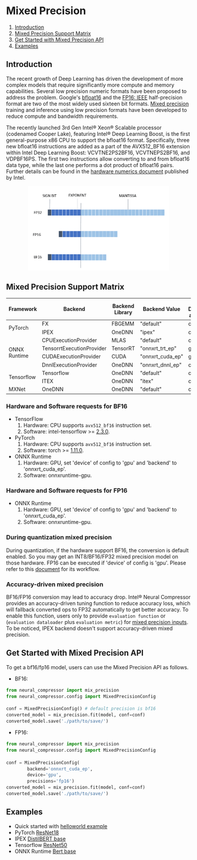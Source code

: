Mixed Precision
===============

1. [Introduction](#introduction)
2. [Mixed Precision Support Matrix](#mixed-precision-support-matrix)
3. [Get Started with Mixed Precision API](#get-start-with-mixed-precision-api)
4. [Examples](#examples)

## Introduction

The recent growth of Deep Learning has driven the development of more complex models that require significantly more compute and memory capabilities. Several low precision numeric formats have been proposed to address the problem. Google's [bfloat16](https://cloud.google.com/tpu/docs/bfloat16) and the [FP16: IEEE](https://en.wikipedia.org/wiki/Half-precision_floating-point_format) half-precision format are two of the most widely used sixteen bit formats. [Mixed precision](https://arxiv.org/abs/1710.03740) training and inference using low precision formats have been developed to reduce compute and bandwidth requirements.

The recently launched 3rd Gen Intel® Xeon® Scalable processor (codenamed Cooper Lake), featuring Intel® Deep Learning Boost, is the first general-purpose x86 CPU to support the bfloat16 format. Specifically, three new bfloat16 instructions are added as a part of the AVX512_BF16 extension within Intel Deep Learning Boost: VCVTNE2PS2BF16, VCVTNEPS2BF16, and VDPBF16PS. The first two instructions allow converting to and from bfloat16 data type, while the last one performs a dot product of bfloat16 pairs. Further details can be found in the [hardware numerics document](https://software.intel.com/content/www/us/en/develop/download/bfloat16-hardware-numerics-definition.html) published by Intel.

<p align="center" width="100%">
    <img src="./imgs/data_format.png" alt="Architecture" height=230>
</p>

## Mixed Precision Support Matrix

<table class="center">
    <thead>
        <tr>
            <th>Framework</th>
            <th>Backend</th>
            <th>Backend Library</th>
            <th>Backend Value</th>
            <th>Support Device(cpu as default)</th>
            <th>Support BF16</th>
            <th>Support FP16</th>
        </tr>
    </thead>
    <tbody>
        <tr>
            <td rowspan="2" align="left">PyTorch</td>
            <td align="left">FX</td>
            <td align="left">FBGEMM</td>
            <td align="left">"default"</td>
            <td align="left">cpu</td>
            <td align="left">&#10004;</td>
            <td align="left">:x:</td>
        </tr>
        <tr>
            <td align="left">IPEX</td>
            <td align="left">OneDNN</td>
            <td align="left">"ipex"</td>
            <td align="left">cpu</td>
            <td align="left">&#10004;</td>
            <td align="left">:x:</td>
        </tr>
        <tr>
            <td rowspan="4" align="left">ONNX Runtime</td>
            <td align="left">CPUExecutionProvider</td>
            <td align="left">MLAS</td>
            <td align="left">"default"</td>
            <td align="left">cpu</td>
            <td align="left">:x:</td>
            <td align="left">:x:</td>
        </tr>
        <tr>
            <td align="left">TensorrtExecutionProvider</td>
            <td align="left">TensorRT</td>
            <td align="left">"onnxrt_trt_ep"</td>
            <td align="left">gpu</td>
            <td align="left">:x:</td>
            <td align="left">:x:</td>
        </tr>
        <tr>
            <td align="left">CUDAExecutionProvider</td>
            <td align="left">CUDA</td>
            <td align="left">"onnxrt_cuda_ep"</td>
            <td align="left">gpu</td>
            <td align="left">&#10004;</td>
            <td align="left">&#10004;</td>
        </tr>
        <tr>
            <td align="left">DnnlExecutionProvider</td>
            <td align="left">OneDNN</td>
            <td align="left">"onnxrt_dnnl_ep"</td>
            <td align="left">cpu</td>
            <td align="left">&#10004;</td>
            <td align="left">:x:</td>
        </tr>
        <tr>
            <td rowspan="2" align="left">Tensorflow</td>
            <td align="left">Tensorflow</td>
            <td align="left">OneDNN</td>
            <td align="left">"default"</td>
            <td align="left">cpu</td>
            <td align="left">&#10004;</td>
            <td align="left">:x:</td>
        </tr>
        <tr>
            <td align="left">ITEX</td>
            <td align="left">OneDNN</td>
            <td align="left">"itex"</td>
            <td align="left">cpu | gpu</td>
            <td align="left">&#10004;</td>
            <td align="left">:x:</td>
        </tr>
        <tr>
            <td align="left">MXNet</td>
            <td align="left">OneDNN</td>
            <td align="left">OneDNN</td>
            <td align="left">"default"</td>
            <td align="left">cpu</td>
            <td align="left">&#10004;</td>
            <td align="left">:x:</td>
        </tr>
    </tbody>
</table>


### Hardware and Software requests for **BF16**
- TensorFlow
  1. Hardware: CPU supports `avx512_bf16` instruction set.
  2. Software: intel-tensorflow >= [2.3.0](https://pypi.org/project/intel-tensorflow/2.3.0/).
- PyTorch
  1. Hardware: CPU supports `avx512_bf16` instruction set.
  2. Software: torch >= [1.11.0](https://download.pytorch.org/whl/torch_stable.html).
- ONNX Runtime
  1. Hardware: GPU, set 'device' of config to 'gpu' and 'backend' to 'onnxrt_cuda_ep'.
  2. Software: onnxruntime-gpu.

### Hardware and Software requests for **FP16**
- ONNX Runtime
  1. Hardware: GPU, set 'device' of config to 'gpu' and 'backend' to 'onnxrt_cuda_ep'.
  2. Software: onnxruntime-gpu.

### During quantization mixed precision
During quantization, if the hardware support BF16, the conversion is default enabled. So you may get an INT8/BF16/FP32 mixed precision model on those hardware. FP16 can be executed if 'device' of config is 'gpu'.
Please refer to this [document](https://github.com/intel/neural-compressor/blob/master/docs/src/quantization_mixed_precision.md) for its workflow.

### Accuracy-driven mixed precision
BF16/FP16 conversion may lead to accuracy drop. Intel® Neural Compressor provides an accuracy-driven tuning function to reduce accuracy loss,
which will fallback converted ops to FP32 automatically to get better accuracy. To enable this function, users only to provide
`evaluation function` or (`evaluation dataloader` plus `evaluation metric`) for [mixed precision inputs](https://github.com/intel/neural-compressor/blob/master/neural_compressor/mix_precision.py).
To be noticed, IPEX backend doesn't support accuracy-driven mixed precision.

## Get Started with Mixed Precision API

To get a bf16/fp16 model, users can use the Mixed Precision API as follows.

- BF16:

```python
from neural_compressor import mix_precision
from neural_compressor.config import MixedPrecisionConfig

conf = MixedPrecisionConfig() # default precision is bf16
converted_model = mix_precision.fit(model, conf=conf)
converted_model.save('./path/to/save/')
```

- FP16:

```python
from neural_compressor import mix_precision
from neural_compressor.config import MixedPrecisionConfig

conf = MixedPrecisionConfig(
        backend='onnxrt_cuda_ep',
        device='gpu',
        precisions='fp16')
converted_model = mix_precision.fit(model, conf=conf)
converted_model.save('./path/to/save/')
```

## Examples

- Quick started with [helloworld example](/examples/helloworld/tf_example3)
- PyTorch [ResNet18](/examples/pytorch/image_recognition/torchvision_models/mixed_precision/resnet18)
- IPEX [DistilBERT base](/examples/pytorch/nlp/huggingface_models/question-answering/mixed_precision/ipex)
- Tensorflow [ResNet50](/examples/tensorflow/image_recognition/tensorflow_models/resnet50_v1/mixed_precision)
- ONNX Runtime [Bert base](/examples/onnxrt/nlp/huggingface_model/text_classification/mix_precision)
